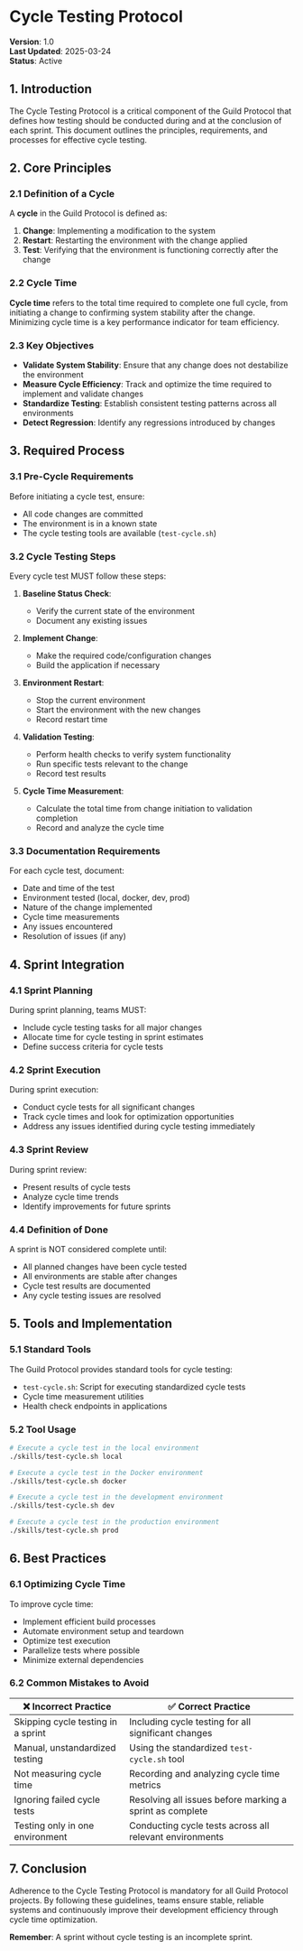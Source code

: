 # Cycle Testing Protocol

**Version**: 1.0  
**Last Updated**: 2025-03-24  
**Status**: Active

## 1. Introduction

The Cycle Testing Protocol is a critical component of the Guild Protocol that defines how testing should be conducted during and at the conclusion of each sprint. This document outlines the principles, requirements, and processes for effective cycle testing.

## 2. Core Principles

### 2.1 Definition of a Cycle

A **cycle** in the Guild Protocol is defined as:

1. **Change**: Implementing a modification to the system
2. **Restart**: Restarting the environment with the change applied
3. **Test**: Verifying that the environment is functioning correctly after the change

### 2.2 Cycle Time

**Cycle time** refers to the total time required to complete one full cycle, from initiating a change to confirming system stability after the change. Minimizing cycle time is a key performance indicator for team efficiency.

### 2.3 Key Objectives

- **Validate System Stability**: Ensure that any change does not destabilize the environment
- **Measure Cycle Efficiency**: Track and optimize the time required to implement and validate changes
- **Standardize Testing**: Establish consistent testing patterns across all environments
- **Detect Regression**: Identify any regressions introduced by changes

## 3. Required Process

### 3.1 Pre-Cycle Requirements

Before initiating a cycle test, ensure:

- All code changes are committed
- The environment is in a known state
- The cycle testing tools are available (`test-cycle.sh`)

### 3.2 Cycle Testing Steps

Every cycle test MUST follow these steps:

1. **Baseline Status Check**:
   - Verify the current state of the environment
   - Document any existing issues

2. **Implement Change**:
   - Make the required code/configuration changes
   - Build the application if necessary

3. **Environment Restart**:
   - Stop the current environment
   - Start the environment with the new changes
   - Record restart time

4. **Validation Testing**:
   - Perform health checks to verify system functionality
   - Run specific tests relevant to the change
   - Record test results

5. **Cycle Time Measurement**:
   - Calculate the total time from change initiation to validation completion
   - Record and analyze the cycle time

### 3.3 Documentation Requirements

For each cycle test, document:

- Date and time of the test
- Environment tested (local, docker, dev, prod)
- Nature of the change implemented
- Cycle time measurements
- Any issues encountered
- Resolution of issues (if any)

## 4. Sprint Integration

### 4.1 Sprint Planning

During sprint planning, teams MUST:

- Include cycle testing tasks for all major changes
- Allocate time for cycle testing in sprint estimates
- Define success criteria for cycle tests

### 4.2 Sprint Execution

During sprint execution:

- Conduct cycle tests for all significant changes
- Track cycle times and look for optimization opportunities
- Address any issues identified during cycle testing immediately

### 4.3 Sprint Review

During sprint review:

- Present results of cycle tests
- Analyze cycle time trends
- Identify improvements for future sprints

### 4.4 Definition of Done

A sprint is NOT considered complete until:

- All planned changes have been cycle tested
- All environments are stable after changes
- Cycle test results are documented
- Any cycle testing issues are resolved

## 5. Tools and Implementation

### 5.1 Standard Tools

The Guild Protocol provides standard tools for cycle testing:

- `test-cycle.sh`: Script for executing standardized cycle tests
- Cycle time measurement utilities
- Health check endpoints in applications

### 5.2 Tool Usage

```bash
# Execute a cycle test in the local environment
./skills/test-cycle.sh local

# Execute a cycle test in the Docker environment
./skills/test-cycle.sh docker

# Execute a cycle test in the development environment
./skills/test-cycle.sh dev

# Execute a cycle test in the production environment
./skills/test-cycle.sh prod
```

## 6. Best Practices

### 6.1 Optimizing Cycle Time

To improve cycle time:

- Implement efficient build processes
- Automate environment setup and teardown
- Optimize test execution
- Parallelize tests where possible
- Minimize external dependencies

### 6.2 Common Mistakes to Avoid

| ❌ Incorrect Practice | ✅ Correct Practice |
|----------------------|-------------------|
| Skipping cycle testing in a sprint | Including cycle testing for all significant changes |
| Manual, unstandardized testing | Using the standardized `test-cycle.sh` tool |
| Not measuring cycle time | Recording and analyzing cycle time metrics |
| Ignoring failed cycle tests | Resolving all issues before marking a sprint as complete |
| Testing only in one environment | Conducting cycle tests across all relevant environments |

## 7. Conclusion

Adherence to the Cycle Testing Protocol is mandatory for all Guild Protocol projects. By following these guidelines, teams ensure stable, reliable systems and continuously improve their development efficiency through cycle time optimization.

**Remember**: A sprint without cycle testing is an incomplete sprint.
